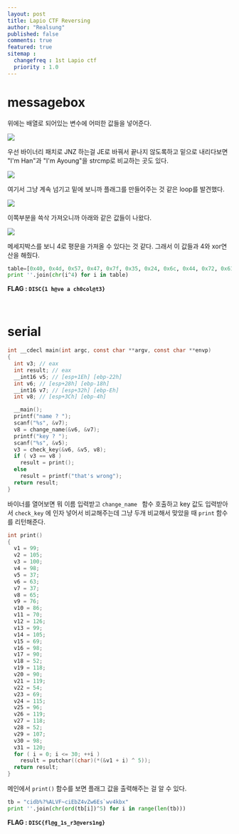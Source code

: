 ```yaml
---
layout: post
title: Lapio CTF Reversing
author: "Realsung"
published: false
comments: true
featured: true
sitemap :
  changefreq : 1st Lapio ctf
  priority : 1.0
---
```


# messagebox

위에는 배열로 되어있는 변수에 어떠한 값들을 넣어준다.

![](https://user-images.githubusercontent.com/32904385/62457106-ff7eb100-b7b4-11e9-9a15-46c9f7331238.png)

우선 바이너리 패치로 JNZ 하는걸 JE로 바꿔서 끝나지 않도록하고 밑으로 내리다보면 "I'm Han"과 "I'm Ayoung"을 strcmp로 비교하는 곳도 있다.

![](https://user-images.githubusercontent.com/32904385/62457109-01487480-b7b5-11e9-96d6-05e88d6130a3.png)

여기서 그냥 계속 넘기고 밑에 보니까 플래그를 만들어주는 것 같은 loop를 발견했다.

![](https://user-images.githubusercontent.com/32904385/62457108-00afde00-b7b5-11e9-91c0-72f49160a12e.png)

이쪽부분을 쓱삭 가져오니까 아래와 같은 값들이 나왔다.

![](https://user-images.githubusercontent.com/32904385/62457105-fee61a80-b7b4-11e9-82ad-d94539d8c88b.png)

메세지박스를 보니 4로 평문을 가져올 수 있다는 것 같다. 그래서 이 값들과 4와 xor연산을 해줬다.

```python
table=[0x40, 0x4d, 0x57, 0x47, 0x7f, 0x35, 0x24, 0x6c, 0x44, 0x72, 0x61, 0x24, 0x65, 0x24, 0x67, 0x6c, 0x34, 0x67, 0x6b, 0x68, 0x44, 0x70, 0x37, 0x79]
print ''.join(chr(i^4) for i in table)
```

**FLAG : `DISC{1 h@ve a ch0col@t3}`**

<br />

# serial

```c
int __cdecl main(int argc, const char **argv, const char **envp)
{
  int v3; // eax
  int result; // eax
  __int16 v5; // [esp+1Eh] [ebp-22h]
  int v6; // [esp+28h] [ebp-18h]
  __int16 v7; // [esp+32h] [ebp-Eh]
  int v8; // [esp+3Ch] [ebp-4h]

  __main();
  printf("name ? ");
  scanf("%s", &v7);
  v8 = change_name(&v6, &v7);
  printf("key ? ");
  scanf("%s", &v5);
  v3 = check_key(&v6, &v5, v8);
  if ( v3 == v8 )
    result = print();
  else
    result = printf("that's wrong");
  return result;
}
```

바이너를 열어보면 뭐 이름 입력받고 `change_name ` 함수 호출하고 key 값도 입력받아서 `check_key` 에 인자 넣어서 비교해주는데 그냥 두개 비교해서 맞았을 때 `print` 함수를 리턴해준다.

```c
int print()
{
  v1 = 99;
  v2 = 105;
  v3 = 100;
  v4 = 98;
  v5 = 37;
  v6 = 63;
  v7 = 37;
  v8 = 65;
  v9 = 76;
  v10 = 86;
  v11 = 70;
  v12 = 126;
  v13 = 99;
  v14 = 105;
  v15 = 69;
  v16 = 98;
  v17 = 90;
  v18 = 52;
  v19 = 118;
  v20 = 90;
  v21 = 119;
  v22 = 54;
  v23 = 69;
  v24 = 115;
  v25 = 96;
  v26 = 119;
  v27 = 118;
  v28 = 52;
  v29 = 107;
  v30 = 98;
  v31 = 120;
  for ( i = 0; i <= 30; ++i )
    result = putchar((char)(*(&v1 + i) ^ 5));
  return result;
}
```

메인에서 `print()` 함수를 보면 플래그 값을 출력해주는 걸 알 수 있다.

```python
tb = "cidb%?%ALVF~ciEbZ4vZw6Es`wv4kbx"
print ''.join(chr(ord(tb[i])^5) for i in range(len(tb)))
```

**FLAG : `DISC{fl@g_1s_r3@vers1ng}`**